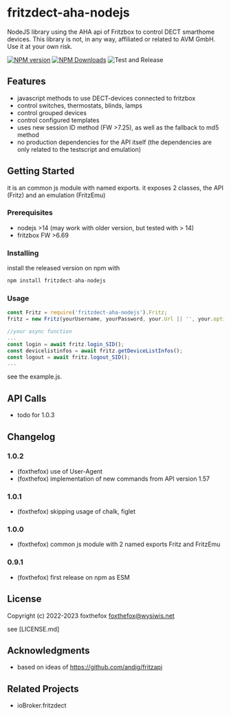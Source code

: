 # fritzdect-aha-nodejs
NodeJS library using the AHA api of Fritzbox to control DECT smarthome devices.
This library is not, in any way, affiliated or related to AVM GmbH. Use it at your own risk.

[![NPM version](http://img.shields.io/npm/v/fritzdect-aha-nodejs.svg)](https://npmjs.org/package/fritzdect-aha-nodejs)
[![NPM Downloads](https://img.shields.io/npm/dm/fritzdect-aha-nodejs.svg?style=flat)](https://npmjs.org/package/fritzdect-aha-nodejs)
![Test and Release](https://github.com/foxthefox/fritzdect-aha-nodejs/workflows/Test%20and%20Release/badge.svg)

## Features
* javascript methods to use DECT-devices connected to fritzbox
* control switches, thermostats, blinds, lamps
* control grouped devices
* control configured templates
* uses new session ID method (FW >7.25), as well as the fallback to md5 method
* no production dependencies for the API itself (the dependencies are only related to the testscript and emulation)

## Getting Started
it is an common js module with named exports.
it exposes 2 classes, the API (Fritz) and an emulation (FritzEmu)

### Prerequisites
* nodejs >14 (may work with older version, but tested with > 14)
* fritzbox FW >6.69

### Installing
install the released version on npm with
```javascript
npm install fritzdect-aha-nodejs
```

### Usage
```javascript
const Fritz = require('fritzdect-aha-nodejs').Fritz;
fritz = new Fritz(yourUsername, yourPassword, your.Url || '', your.options || {});

//your async function
...
const login = await fritz.login_SID();
const devicelistinfos = await fritz.getDeviceListInfos();
const logout = await fritz.logout_SID();
...
```
see the example.js.

## API Calls
* todo for 1.0.3

## Changelog
### 1.0.2
* (foxthefox) use of User-Agent
* (foxthefox) implementation of new commands from API version 1.57

### 1.0.1
* (foxthefox) skipping usage of chalk, figlet

### 1.0.0
* (foxthefox) common js module with 2 named exports Fritz and FritzEmu

### 0.9.1
* (foxthefox) first release on npm as ESM

## License
Copyright (c) 2022-2023 foxthefox <foxthefox@wysiwis.net>

see [LICENSE.md]

 ## Acknowledgments
 * based on ideas of https://github.com/andig/fritzapi

 ## Related Projects
 * ioBroker.fritzdect

